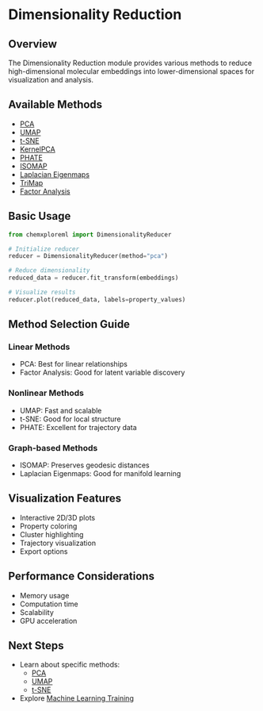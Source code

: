 # Dimensionality Reduction

## Overview

The Dimensionality Reduction module provides various methods to reduce high-dimensional molecular embeddings into lower-dimensional spaces for visualization and analysis.

## Available Methods

- [PCA](/dimensionality-reduction/pca)
- [UMAP](/dimensionality-reduction/umap)
- [t-SNE](/dimensionality-reduction/t-sne)
- [KernelPCA](/dimensionality-reduction/kernelpca)
- [PHATE](/dimensionality-reduction/phate)
- [ISOMAP](/dimensionality-reduction/isomap)
- [Laplacian Eigenmaps](/dimensionality-reduction/laplacian-eigenmaps)
- [TriMap](/dimensionality-reduction/trimap)
- [Factor Analysis](/dimensionality-reduction/factor-analysis)

## Basic Usage

```python
from chemxploreml import DimensionalityReducer

# Initialize reducer
reducer = DimensionalityReducer(method="pca")

# Reduce dimensionality
reduced_data = reducer.fit_transform(embeddings)

# Visualize results
reducer.plot(reduced_data, labels=property_values)
```

## Method Selection Guide

### Linear Methods

- PCA: Best for linear relationships
- Factor Analysis: Good for latent variable discovery

### Nonlinear Methods

- UMAP: Fast and scalable
- t-SNE: Good for local structure
- PHATE: Excellent for trajectory data

### Graph-based Methods

- ISOMAP: Preserves geodesic distances
- Laplacian Eigenmaps: Good for manifold learning

## Visualization Features

- Interactive 2D/3D plots
- Property coloring
- Cluster highlighting
- Trajectory visualization
- Export options

## Performance Considerations

- Memory usage
- Computation time
- Scalability
- GPU acceleration

## Next Steps

- Learn about specific methods:
  - [PCA](/dimensionality-reduction/pca)
  - [UMAP](/dimensionality-reduction/umap)
  - [t-SNE](/dimensionality-reduction/t-sne)
- Explore [Machine Learning Training](/ml-training/model)
